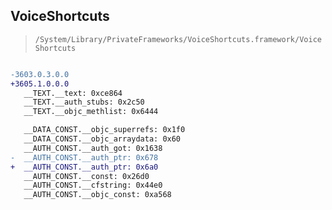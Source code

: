 ## VoiceShortcuts

> `/System/Library/PrivateFrameworks/VoiceShortcuts.framework/VoiceShortcuts`

```diff

-3603.0.3.0.0
+3605.1.0.0.0
   __TEXT.__text: 0xce864
   __TEXT.__auth_stubs: 0x2c50
   __TEXT.__objc_methlist: 0x6444

   __DATA_CONST.__objc_superrefs: 0x1f0
   __DATA_CONST.__objc_arraydata: 0x60
   __AUTH_CONST.__auth_got: 0x1638
-  __AUTH_CONST.__auth_ptr: 0x678
+  __AUTH_CONST.__auth_ptr: 0x6a0
   __AUTH_CONST.__const: 0x26d0
   __AUTH_CONST.__cfstring: 0x44e0
   __AUTH_CONST.__objc_const: 0xa568

```
